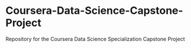 # Coursera-Data-Science-Capstone-Project
Repository for the Coursera Data Science Specialization Capstone Project

